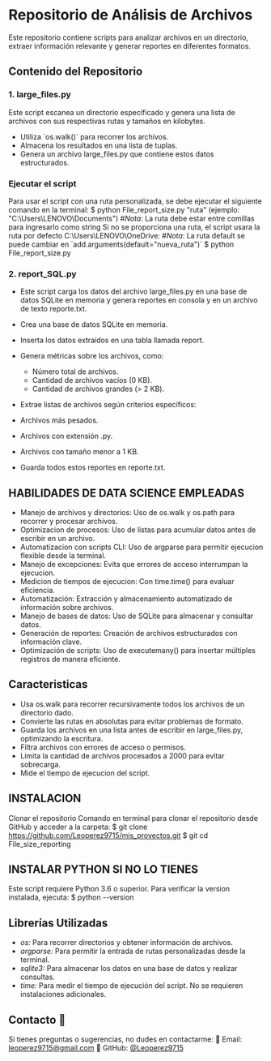 
# Repositorio de Análisis de Archivos
Este repositorio contiene scripts para analizar archivos en un directorio, extraer información relevante y generar reportes en diferentes formatos.

## Contenido del Repositorio
### 1. large_files.py
Este script escanea un directorio especificado y genera una lista de archivos con sus respectivas rutas y tamaños en kilobytes.

- Utiliza ´os.walk()´ para recorrer los archivos.
- Almacena los resultados en una lista de tuplas.
- Genera un archivo large_files.py que contiene estos datos estructurados.

### Ejecutar el script
Para usar el script con una ruta personalizada, se debe ejecutar el siguiente comando en la terminal:
    $ python File_report_size.py "ruta" (ejemplo: "C:\Users\LENOVO\Documents")
    #*_Nota_*: La ruta debe estar entre comillas para ingresarlo como string
Si no se proporciona una ruta, el script usara la ruta por defecto C:\Users\LENOVO\OneDrive:
    #*_Nota_*: La ruta default se puede cambiar en ´add.arguments(default="nueva_ruta")´
    $ python File_report_size.py

### 2. report_SQL.py
- Este script carga los datos del archivo large_files.py en una base de datos SQLite en memoria y genera reportes en consola y en un archivo de texto reporte.txt.
- Crea una base de datos SQLite en memoria.
- Inserta los datos extraídos en una tabla llamada report.
- Genera métricas sobre los archivos, como:
    - Número total de archivos.
    - Cantidad de archivos vacíos (0 KB).
    - Cantidad de archivos grandes (> 2 KB).

- Extrae listas de archivos según criterios específicos:
- Archivos más pesados.
- Archivos con extensión .py.
- Archivos con tamaño menor a 1 KB.
- Guarda todos estos reportes en reporte.txt.

## HABILIDADES DE DATA SCIENCE EMPLEADAS
- Manejo de archivos y directorios: Uso de os.walk y os.path para recorrer y procesar archivos.
- Optimizacion de procesos: Uso de listas para acumular datos antes de escribir en un archivo.
- Automatizacion con scripts CLI: Uso de argparse para permitir ejecucion flexible desde la terminal.
- Manejo de excepciones: Evita que errores de acceso interrumpan la ejecucion.
- Medicion de tiempos de ejecucion: Con time.time() para evaluar eficiencia.
- Automatización: Extracción y almacenamiento automatizado de información sobre archivos.
- Manejo de bases de datos: Uso de SQLite para almacenar y consultar datos.
- Generación de reportes: Creación de archivos estructurados con información clave.
- Optimización de scripts: Uso de executemany() para insertar múltiples registros de manera eficiente.

## Caracteristicas
- Usa os.walk para recorrer recursivamente todos los archivos de un directorio dado.
- Convierte las rutas en absolutas para evitar problemas de formato.
- Guarda los archivos en una lista antes de escribir en large_files.py, optimizando la escritura.
- Filtra archivos con errores de acceso o permisos.
- Limita la cantidad de archivos procesados a 2000 para evitar sobrecarga.
- Mide el tiempo de ejecucion del script.

## INSTALACION
Clonar el repositorio
Comando en terminal para clonar el repositorio desde GitHub y acceder a la carpeta:
    $ git clone https://github.com/Leoperez9715/mis_proyectos.git
    $ git cd File_size_reporting

## INSTALAR PYTHON SI NO LO TIENES
Este script requiere Python 3.6 o superior. Para verificar la version instalada, ejecuta:
    $ python --version

## Librerías Utilizadas
* *os:* Para recorrer directorios y obtener información de archivos.
* *argparse:* Para permitir la entrada de rutas personalizadas desde la terminal.
* *sqlite3:* Para almacenar los datos en una base de datos y realizar consultas.
* *time:* Para medir el tiempo de ejecución del script.
No se requieren instalaciones adicionales.

## Contacto 🤝
Si tienes preguntas o sugerencias, no dudes en contactarme:
📧 Email: leoperez9715@gmail.com 
🐍 GitHub: [@Leoperez9715](https://github.com/Leoperez9715)

